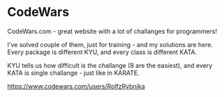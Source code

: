 # CodeWars
CodeWars.com - great website with a lot of challanges for programmers!

I've solved couple of them, just for training - and my solutions are here. Every package is different KYU, and every class is different KATA.

KYU tells us how difficult is the challange (8 are the easiest), and every KATA is single challange - just like in KARATE.

https://www.codewars.com/users/RolfzRybnika

